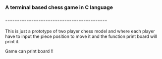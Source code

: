 <html>
<head>
</head>
  <body>
    <h3>A terminal based chess game in C language</h3>
    <h3>-------------------------------------------</h3>
    <p>This is just a prototype of two player chess model and where each player have to input the piece position to move it and the function print board will print it.  </p>
  <p>Game can print board !!</p>
  </body>
</html>
